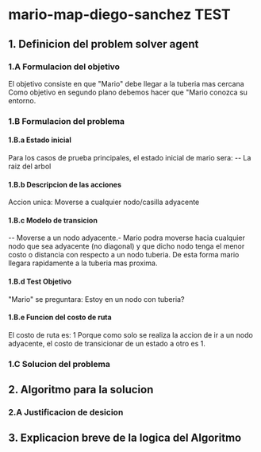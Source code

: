 # mario-map-diego-sanchez TEST

## 1. Definicion del problem solver agent

### 1.A Formulacion del objetivo

El objetivo consiste en que "Mario" debe llegar a la tuberia mas cercana
Como objetivo en segundo plano debemos hacer que "Mario conozca su entorno.

### 1.B Formulacion del problema

#### 1.B.a Estado inicial

Para los casos de prueba principales, el estado inicial de mario sera:
-- La raiz del arbol

#### 1.B.b Descripcion de las acciones

Accion unica: Moverse a cualquier nodo/casilla adyacente

#### 1.B.c Modelo de transicion

-- Moverse a un nodo adyacente.- Mario podra moverse hacia cualquier nodo que sea adyacente (no diagonal) y que dicho nodo tenga el menor costo o distancia con respecto a un nodo tuberia. De esta forma mario llegara rapidamente a la tuberia mas proxima.

#### 1.B.d Test Objetivo

"Mario" se preguntara: Estoy en un nodo con tuberia?

#### 1.B.e Funcion del costo de ruta

El costo de ruta es: 1
Porque como solo se realiza la accion de ir a un nodo adyacente, el costo de transicionar
de un estado a otro es 1.

### 1.C Solucion del problema

## 2. Algoritmo para la solucion

### 2.A Justificacion de desicion

## 3. Explicacion breve de la logica del Algoritmo
